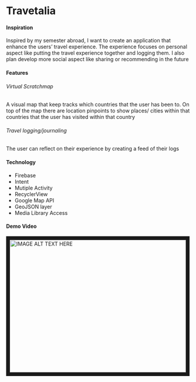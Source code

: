 # Travetalia

#### Inspiration
Inspired by my semester abroad, I want to create an application that enhance the users’ travel experience. The experience focuses on personal aspect like putting the travel experience together and logging them. I also plan develop more social aspect like sharing or recommending in the future


#### Features
###### Virtual Scratchmap
A visual map that keep tracks which countries that the user has been to. On top of the map there are location pinpoints to show places/ cities within that countries that the user has visited within that country 

###### Travel logging/journaling 

The user can reflect on their experience by creating a feed of their logs


#### Technology
<ul>
<li>Firebase</li>
<li>Intent </li>
<li>Mutiple Activity</li>
<li>RecyclerView</li>
<li>Google Map API </li>
<li>GeoJSON layer</li> 
<li>Media Library Access</li>
</ul>



#### Demo Video
<a href="http://www.youtube.com/watch?feature=player_embedded&v=qNf8nj51zSI
" target="_blank"><img src="http://img.youtube.com/vi/qNf8nj51zSI/0.jpg" 
alt="IMAGE ALT TEXT HERE" width="480" height="360" border="10" /></a>
